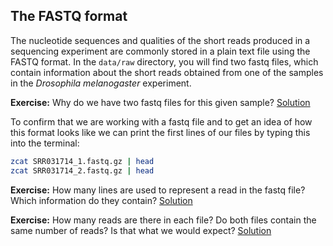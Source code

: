 ## The FASTQ format
The nucleotide sequences and qualities of the short reads produced in a sequencing experiment are commonly stored in a plain text file using the FASTQ format. In the `data/raw` directory, you will find two fastq files, which contain information about the short reads obtained from one of the samples in the *Drosophila melanogaster* experiment.

**Exercise:** Why do we have two fastq files for this given sample?
[Solution](https://github.com/barzine/TeachingMaterial/tree/Cancer-Genomics-07-2014/solutions/_fastq_ex1.md)

To confirm that we are working with a fastq file and to get an idea of how this format looks like we can print the first lines of our files by typing this into the terminal:

```bash
zcat SRR031714_1.fastq.gz | head
zcat SRR031714_2.fastq.gz | head
```

**Exercise:** How many lines are used to represent a read in the fastq file? Which information do they contain?
[Solution](https://github.com/barzine/TeachingMaterial/tree/Cancer-Genomics-07-2014/solutions/_fastq_ex2.md)

**Exercise:** How many reads are there in each file? Do both files contain the same number of reads? Is that what we would expect?
[Solution](https://github.com/barzine/TeachingMaterial/tree/Cancer-Genomics-07-2014/solutions/_fastq_ex3.md)

